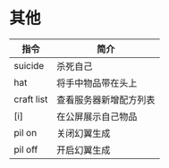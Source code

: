 # 其他
| 指令                                                                                                     | 简介                   |
| -------------------------------------------------------------------------------------------------------- | ---------------------- |
| <MinecraftCommand class="borderless">suicide</MinecraftCommand>                                          | 杀死自己               |
| <MinecraftCommand class="borderless">hat</MinecraftCommand>                                              | 将手中物品带在头上     |
| <MinecraftCommand class="borderless">craft list</MinecraftCommand>                                       | 查看服务器新增配方列表 |
| <MinecraftCommand class="borderless no-slash" tooltip="i: 物品在物品快捷栏的位置">[i]</MinecraftCommand> | 在公屏展示自己物品     |
| <MinecraftCommand class="borderless">pil on</MinecraftCommand>                                       | 关闭幻翼生成 |
| <MinecraftCommand class="borderless">pil off</MinecraftCommand>                                       | 开启幻翼生成 |